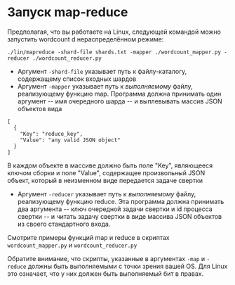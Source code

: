 # Запуск map-reduce

Предполагая, что вы работаете на Linux, следующей командой можно запустить wordcount d нераспределённом режиме:

```
./lin/mapreduce -shard-file shards.txt -mapper ./wordcount_mapper.py -reducer ./wordcount_reducer.py
```

* Аргумент `-shard-file` указывает путь к файлу-каталогу, содержащему список входных шардов
* Аргумент `-mapper` указывает путь к _выполняемому_ файлу, реализующему функцию map. Программа должна принимать один аргумент -- имя очередного шарда -- и выплевывать массив JSON объектов вида

```
[
  {
    "Key": "reduce_key",
    "Value": "any valid JSON object"
  }
]
```

В каждом объекте в массиве должно быть поле "Key", являющееся ключом сборки и поле "Value", содержащее произвольный JSON объект, который в неизменном виде передается задаче свертки

* Аргумент `-reducer` указывает путь к _выполняемому_ файлу, реализующему функцию reduce. Эта программа должна принимать два аргумента -- ключ очередной задачи свертки и id процесса свертки -- и читать задачу свертки в виде массива JSON объектов из своего стандартного входа.

Смотрите примеры функций map и reduce в скриптах `wordcount_mapper.py` и `wordcount_reducer.py`

Обратите внимание, что скрипты, указанные в аргументах `-map` и `-reduce` должны быть выполняемыми с точки зрения вашей OS. Для Linux это означает, что у них должен быть выполняемый бит в правах.
